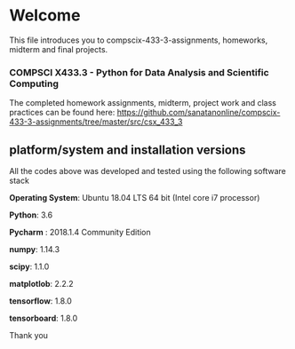 # Welcome

This file introduces you to compscix-433-3-assignments, homeworks, midterm and final projects.

### COMPSCI X433.3 - Python for Data Analysis and Scientific Computing

The completed homework assignments, midterm, project work and class practices can be found here:
https://github.com/sanatanonline/compscix-433-3-assignments/tree/master/src/csx_433_3

## platform/system and installation versions

All the codes above was developed and tested using the following software stack

**Operating System**: Ubuntu 18.04 LTS 64 bit (Intel core i7 processor)

**Python**: 3.6

**Pycharm** : 2018.1.4 Community Edition

**numpy**: 1.14.3

**scipy**: 1.1.0

**matplotlob**: 2.2.2

**tensorflow**: 1.8.0

**tensorboard**: 1.8.0


Thank you
